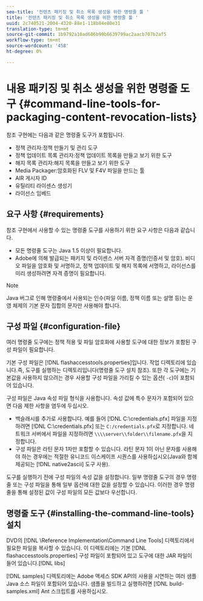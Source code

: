 ```yaml
---
seo-title: '컨텐츠 패키징 및 취소 목록 생성을 위한 명령줄 툴 '
title: '컨텐츠 패키징 및 취소 목록 생성을 위한 명령줄 툴 '
uuid: 2c740521-2004-4320-88e1-118b84e80e31
translation-type: tm+mt
source-git-commit: 1b9792a10ad606b99b6639799ac2aacb707b2af5
workflow-type: tm+mt
source-wordcount: '458'
ht-degree: 0%

---
```



# 내용 패키징 및 취소 생성을 위한 명령줄 도구 {#command-line-tools-for-packaging-content-revocation-lists}

참조 구현에는 다음과 같은 명령줄 도구가 포함됩니다.

* 정책 관리자:정책 만들기 및 관리 도구
* 정책 업데이트 목록 관리자:정책 업데이트 목록을 만들고 보기 위한 도구
* 해지 목록 관리자:해지 목록을 만들고 보기 위한 도구
* Media Packager:암호화된 FLV 및 F4V 파일을 만드는 툴
* AIR 게시자 ID
* 유틸리티 라이센스 생성기
* 라이선스 임베드

## 요구 사항 {#requirements}

참조 구현에서 사용할 수 있는 명령줄 도구를 사용하기 위한 요구 사항은 다음과 같습니다.

* 모든 명령줄 도구는 Java 1.5 이상이 필요합니다.
* Adobe에 의해 발급되는 패키지 및 라이센스 서버 자격 증명(인증서 및 암호). 비디오 파일을 암호화 및 서명하고, 정책 업데이트 및 해지 목록에 서명하고, 라이선스를 미리 생성하려면 자격 증명이 필요합니다.

>[!NOTE]
>
>Java 버그로 인해 명령줄에서 사용되는 인수(파일 이름, 정책 이름 또는 설명 등)는 운영 체제의 기본 문자 집합의 문자만 사용해야 합니다.

## 구성 파일 {#configuration-file}

여러 명령줄 도구에는 정책 적용 및 파일 암호화에 사용할 도구에 대한 정보가 포함된 구성 파일이 필요합니다.

기본 구성 파일은 [!DNL flashaccesstools.properties]입니다. 작업 디렉토리에 있습니다.즉, 도구를 실행하는 디렉토리입니다(명령줄 도구 설치 참조). 또한 각 도구에는 기본값을 사용하지 않으려는 경우 사용할 구성 파일을 가리킬 수 있는 옵션( `-c`)이 포함되어 있습니다.

구성 파일은 Java 속성 파일 형식을 사용합니다. 속성 값에 특수 문자가 포함되어 있으면 다음 제한 사항을 염두에 두십시오.

* 백슬래시를 추가로 사용합니다. 예를 들어 [!DNL C:\credentials.pfx] 파일을 지정하려면 [!DNL C:\\credentials.pfx] 또는 `C:/credentials.pfx`로 지정합니다. 네트워크 서버에서 파일을 지정하려면 `\\\\server\\folder\\filename.pfx`을 지정합니다.
* 구성 파일은 라틴 문자 1자만 포함할 수 있습니다. 라틴 문자 1이 아닌 문자를 사용해야 하는 경우에는 적절한 유니코드 이스케이프 시퀀스를 사용하십시오(Java와 함께 제공되는 [!DNL native2ascii] 도구 사용).

도구를 실행하기 전에 구성 파일의 속성 값을 설정합니다. 일부 명령줄 도구의 경우 명령줄 또는 구성 파일을 통해 일부 옵션에 대한 값을 설정할 수 있습니다. 이러한 경우 명령줄을 통해 설정된 값이 구성 파일의 모든 값보다 우선합니다.

## 명령줄 도구 {#installing-the-command-line-tools} 설치

DVD의 [!DNL \Reference Implementation\Command Line Tools] 디렉토리에서 필요한 파일을 복사할 수 있습니다. 이 디렉토리에는 기본 [!DNL flashaccesstools.properties] 구성 파일이 포함되어 있고 도구에 대한 JAR 파일이 들어 있습니다.[!DNL libs]

[!DNL samples] 디렉토리에는 Adobe 액세스 SDK API의 사용을 시연하는 여러 샘플 Java 소스 파일이 포함되어 있습니다. 샘플을 빌드하고 실행하려면 [!DNL build-samples.xml] Ant 스크립트를 사용하십시오.